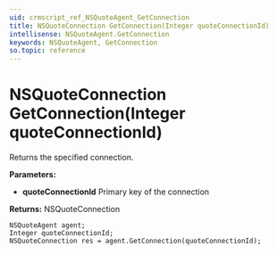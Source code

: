 ```yaml
---
uid: crmscript_ref_NSQuoteAgent_GetConnection
title: NSQuoteConnection GetConnection(Integer quoteConnectionId)
intellisense: NSQuoteAgent.GetConnection
keywords: NSQuoteAgent, GetConnection
so.topic: reference
---
```


# NSQuoteConnection GetConnection(Integer quoteConnectionId)

Returns the specified connection.

**Parameters:**
 - **quoteConnectionId** Primary key of the connection

**Returns:** NSQuoteConnection

```crmscript
NSQuoteAgent agent;
Integer quoteConnectionId;
NSQuoteConnection res = agent.GetConnection(quoteConnectionId);
```

